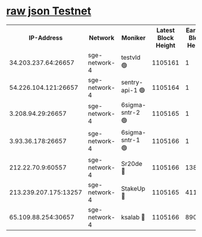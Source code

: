 
[raw json Testnet](https://rpc-check.sget.stavr.tech/sget/rpc-sget-result.json)
=


<table><tr><th>IP-Address</th><th>Network</th><th>Moniker</th><th>Latest Block Height</th><th>Earliest Block Height</th><th>Catching Up</th><th>Tx Index</th><th>Voting Power</th><th>Scan Time</th></tr><tr><td>34.203.237.64:26657</td><td>sge-network-4</td><td>testvld 🟢</td><td>1105161</td><td>1</td><td>False</td><td>on</td><td>0</td><td>2024-01-14T21:42:02.979018634UTC</td></tr><tr><td>54.226.104.121:26657</td><td>sge-network-4</td><td>sentry-api-1 🟢</td><td>1105164</td><td>1</td><td>False</td><td>on</td><td>0</td><td>2024-01-14T21:42:17.929765630UTC</td></tr><tr><td>3.208.94.29:26657</td><td>sge-network-4</td><td>6sigma-sntr-2 🟢</td><td>1105165</td><td>1</td><td>False</td><td>on</td><td>0</td><td>2024-01-14T21:42:27.305448210UTC</td></tr><tr><td>3.93.36.178:26657</td><td>sge-network-4</td><td>6sigma-sntr-1 🟢</td><td>1105166</td><td>1</td><td>False</td><td>on</td><td>0</td><td>2024-01-14T21:42:30.016135726UTC</td></tr><tr><td>212.22.70.9:60557</td><td>sge-network-4</td><td>Sr20de 🔴</td><td>1105166</td><td>138001</td><td>False</td><td>on</td><td>104</td><td>2024-01-14T21:42:32.867569179UTC</td></tr><tr><td>213.239.207.175:13257</td><td>sge-network-4</td><td>StakeUp 🔴</td><td>1105165</td><td>411001</td><td>False</td><td>off</td><td>100</td><td>2024-01-14T21:42:26.394479122UTC</td></tr><tr><td>65.109.88.254:30657</td><td>sge-network-4</td><td>ksalab 🔴</td><td>1105166</td><td>890001</td><td>False</td><td>off</td><td>938</td><td>2024-01-14T21:42:30.418520722UTC</td></tr></table>
